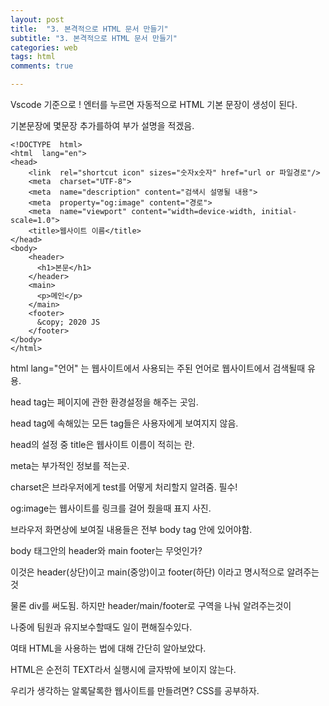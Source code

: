 ```yaml
---
layout: post
title:  "3. 본격적으로 HTML 문서 만들기"
subtitle: "3. 본격적으로 HTML 문서 만들기"
categories: web
tags: html
comments: true

---
```


Vscode 기준으로 ! 엔터를 누르면 자동적으로 HTML 기본 문장이 생성이 된다.

기본문장에 몇문장 추가를하여 부가 설명을 적겠음.
```
<!DOCTYPE  html>
<html  lang="en">
<head>
	<link  rel="shortcut icon" sizes="숫자x숫자" href="url or 파일경로"/>
	<meta  charset="UTF-8">
	<meta  name="description" content="검색시 설명될 내용">
	<meta  property="og:image" content="경로">
	<meta  name="viewport" content="width=device-width, initial-scale=1.0">
	<title>웹사이트 이름</title>
</head>
<body>
	<header>
	  <h1>본문</h1>
	</header>
	<main>
	  <p>메인</p>
	</main>
	<footer>
	  &copy; 2020 JS
	</footer>
</body>
</html>
```
html lang="언어" 는 웹사이트에서 사용되는 주된 언어로 웹사이트에서 검색될때 유용.

head tag는 페이지에 관한 환경설정을 해주는 곳임. 

head tag에 속해있는 모든 tag들은 사용자에게 보여지지 않음.

head의 설정 중 title은 웹사이트 이름이 적히는 란.

meta는 부가적인 정보를 적는곳.  

charset은 브라우저에게 test를 어떻게 처리할지 알려줌. 필수!

og:image는 웹사이트를 링크를 걸어 줬을때 표지 사진.

브라우저 화면상에 보여질 내용들은 전부 body tag 안에 있어야함.

body 태그안의 header와 main footer는 무엇인가?

이것은 header(상단)이고 main(중앙)이고 footer(하단) 이라고 명시적으로 알려주는것

물론 div를 써도됨. 하지만 header/main/footer로 구역을 나눠 알려주는것이

나중에 팀원과 유지보수할때도 일이 편해질수있다.

여태 HTML을 사용하는 법에 대해 간단히 알아보았다.

HTML은 순전히 TEXT라서 실행시에 글자밖에 보이지 않는다.

우리가 생각하는 알록달록한 웹사이트를 만들려면? CSS를 공부하자.